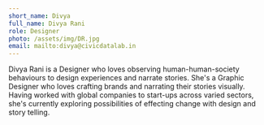 ```yaml
---
short_name: Divya
full_name: Divya Rani
role: Designer
photo: /assets/img/DR.jpg
email: mailto:divya@civicdatalab.in
---
```


Divya Rani is a Designer who loves observing human-human-society behaviours to design experiences and narrate stories.
She's a Graphic Designer who loves crafting brands and narrating their stories visually.
Having worked with global companies to start-ups across varied sectors,
she's currently exploring possibilities of effecting change with design and story telling.
